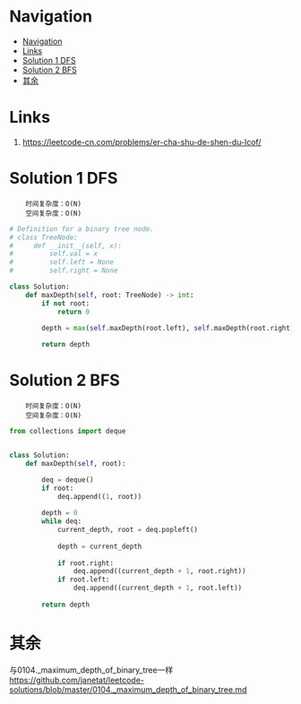 # Navigation
- [Navigation](#navigation)
- [Links](#links)
- [Solution 1 DFS](#solution-1-dfs)
- [Solution 2 BFS](#solution-2-bfs)
- [其余](#%e5%85%b6%e4%bd%99)

# Links
1. https://leetcode-cn.com/problems/er-cha-shu-de-shen-du-lcof/

# Solution 1 DFS
```
    时间复杂度：O(N)
    空间复杂度：O(N)
```
```python
# Definition for a binary tree node.
# class TreeNode:
#     def __init__(self, x):
#         self.val = x
#         self.left = None
#         self.right = None

class Solution:
    def maxDepth(self, root: TreeNode) -> int:
        if not root:
            return 0

        depth = max(self.maxDepth(root.left), self.maxDepth(root.right)) + 1
        
        return depth 
```

# Solution 2 BFS
```
    时间复杂度：O(N)
    空间复杂度：O(N)
```
```python
from collections import deque


class Solution:
    def maxDepth(self, root):

        deq = deque()
        if root:
            deq.append((1, root))
        
        depth = 0
        while deq:
            current_depth, root = deq.popleft()
            
            depth = current_depth
            
            if root.right:
                deq.append((current_depth + 1, root.right))
            if root.left:
                deq.append((current_depth + 1, root.left))
        
        return depth
```

# 其余
与0104._maximum_depth_of_binary_tree一样
https://github.com/janetat/leetcode-solutions/blob/master/0104._maximum_depth_of_binary_tree.md